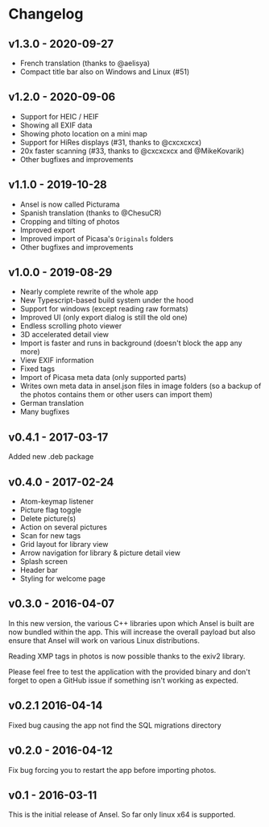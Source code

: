 Changelog
=========


v1.3.0 - 2020-09-27
-------------------

  - French translation (thanks to @aelisya)
  - Compact title bar also on Windows and Linux (#51)


v1.2.0 - 2020-09-06
-------------------

  - Support for HEIC / HEIF
  - Showing all EXIF data
  - Showing photo location on a mini map
  - Support for HiRes displays (#31, thanks to @cxcxcxcx)
  - 20x faster scanning (#33, thanks to @cxcxcxcx and @MikeKovarik)
  - Other bugfixes and improvements


v1.1.0 - 2019-10-28
-------------------

  - Ansel is now called Picturama
  - Spanish translation (thanks to @ChesuCR)
  - Cropping and tilting of photos
  - Improved export
  - Improved import of Picasa's `Originals` folders
  - Other bugfixes and improvements


v1.0.0 - 2019-08-29
-------------------

  - Nearly complete rewrite of the whole app
  - New Typescript-based build system under the hood
  - Support for windows (except reading raw formats)
  - Improved UI (only export dialog is still the old one)
  - Endless scrolling photo viewer
  - 3D accelerated detail view
  - Import is faster and runs in background (doesn't block the app any more)
  - View EXIF information
  - Fixed tags
  - Import of Picasa meta data (only supported parts)
  - Writes own meta data in ansel.json files in image folders (so a backup of the photos contains them or other users can import them)
  - German translation
  - Many bugfixes


v0.4.1 - 2017-03-17
-------------------

Added new .deb package


v0.4.0 - 2017-02-24
-------------------

  - Atom-keymap listener
  - Picture flag toggle
  - Delete picture(s)
  - Action on several pictures
  - Scan for new tags
  - Grid layout for library view
  - Arrow navigation for library & picture detail view
  - Splash screen
  - Header bar
  - Styling for welcome page


v0.3.0 - 2016-04-07
-------------------

In this new version, the various C++ libraries upon which Ansel is built are now bundled within the app. This will
increase the overall payload but also ensure that Ansel will work on various Linux distributions.

Reading XMP tags in photos is now possible thanks to the exiv2 library.

Please feel free to test the application with the provided binary and don't forget to open a GitHub issue if something
isn't working as expected.


v0.2.1 2016-04-14
-----------------

Fixed bug causing the app not find the SQL migrations directory


v0.2.0 - 2016-04-12
-------------------

Fix bug forcing you to restart the app before importing photos.


v0.1 - 2016-03-11
-----------------

This is the initial release of Ansel. So far only linux x64 is supported.
